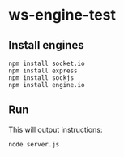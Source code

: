 # ws-engine-test #

## Install engines ##
```
npm install socket.io
npm install express
npm install sockjs
npm install engine.io
```

## Run ##
This will output instructions:
```
node server.js 
```